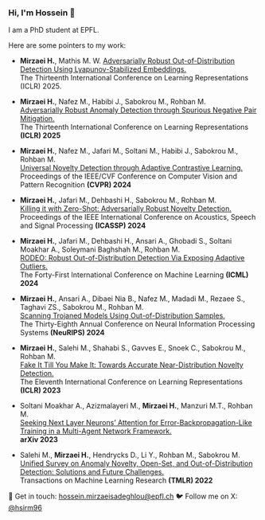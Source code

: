  

### Hi, I'm Hossein 👋

I am a PhD student at EPFL.


Here are some pointers to my work:

- **Mirzaei H.**, Mathis M. W.
[Adversarially Robust Out-of-Distribution Detection Using Lyapunov-Stabilized Embeddings.](https://arxiv.org/pdf/2410.10744?)                                                             
The Thirteenth International Conference on Learning Representations (ICLR) 2025.

- **Mirzaei H.**, Nafez M., Habibi J., Sabokrou M., Rohban M.  
  [Adversarially Robust Anomaly Detection through Spurious Negative Pair Mitigation.](https://openreview.net/pdf?id=t8fu5m8R5m)  
  The Thirteenth International Conference on Learning Representations **(ICLR) 2025**


 
- **Mirzaei H.**, Nafez M., Jafari M., Soltani M., Habibi J., Sabokrou M., Rohban M.  
  [Universal Novelty Detection through Adaptive Contrastive Learning.](https://openaccess.thecvf.com/content/CVPR2024/papers/Mirzaei_Universal_Novelty_Detection_Through_Adaptive_Contrastive_Learning_CVPR_2024_paper.pdf)  
  Proceedings of the IEEE/CVF Conference on Computer Vision and Pattern Recognition **(CVPR) 2024**

- **Mirzaei H.**, Jafari M., Dehbashi H., Sabokrou M., Rohban M.  
  [Killing it with Zero-Shot: Adversarially Robust Novelty Detection.](https://ieeexplore.ieee.org/abstract/document/10446155)  
  Proceedings of the IEEE International Conference on Acoustics, Speech and Signal Processing **(ICASSP) 2024**

- **Mirzaei H.**, Jafari M., Dehbashi H., Ansari A., Ghobadi S., Soltani Moakhar A., Soleymani Baghshah M., Rohban M.  
  [RODEO: Robust Out-of-Distribution Detection Via Exposing Adaptive Outliers.](https://openreview.net/forum?id=yOe5lqDPvM)  
  The Forty-First International Conference on Machine Learning **(ICML) 2024**

- **Mirzaei H.**, Ansari A., Dibaei Nia B., Nafez M., Madadi M., Rezaee S., Taghavi ZS., Sabokrou M., Rohban M.  
  [Scanning Trojaned Models Using Out-of-Distribution Samples.](https://openreview.net/forum?id=m296WJXyzQ)  
  The Thirty-Eighth Annual Conference on Neural Information Processing Systems **(NeuRIPS) 2024**

- **Mirzaei H.**, Salehi M., Shahabi S., Gavves E., Snoek C., Sabokrou M., Rohban M.  
  [Fake It Till You Make It: Towards Accurate Near-Distribution Novelty Detection.](https://arxiv.org/abs/2205.14297)  
  The Eleventh International Conference on Learning Representations **(ICLR) 2023**

- Soltani Moakhar A., Azizmalayeri M., **Mirzaei H.**, Manzuri M.T., Rohban M.  
  [Seeking Next Layer Neurons’ Attention for Error-Backpropagation-Like Training in a Multi-Agent Network Framework.](https://arxiv.org/pdf/2310.09952)  
  **arXiv 2023**

- Salehi M., **Mirzaei H.**, Hendrycks D., Li Y., Rohban M., Sabokrou M.  
  [Unified Survey on Anomaly Novelty, Open-Set, and Out-of-Distribution Detection: Solutions and Future Challenges.](https://arxiv.org/abs/2110.14051)  
  Transactions on Machine Learning Research **(TMLR) 2022**


📩 Get in touch: hossein.mirzaeisadeghlou@epfl.ch
🐦 Follow me on X: [@hsirm96](https://x.com/hsirm96)
<!--
**hsirm/hsirm** is a ✨ _special_ ✨ repository because its `README.md` (this file) appears on your GitHub profile.

Here are some ideas to get you started:

- 🔭 I’m currently working on ...
- 🌱 I’m currently learning ...
- 👯 I’m looking to collaborate on ...
- 🤔 I’m looking for help with ...
- 💬 Ask me about ...
- 📫 How to reach me: ...
- 😄 Pronouns: ...
- ⚡ Fun fact: ...
-->
